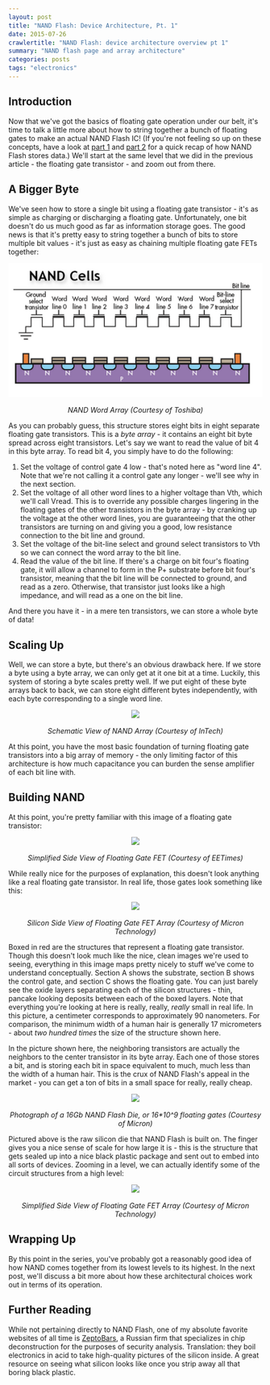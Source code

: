 ```yaml
---
layout: post
title: "NAND Flash: Device Architecture, Pt. 1"
date: 2015-07-26
crawlertitle: "NAND Flash: device architecture overview pt 1"
summary: "NAND flash page and array architecture"
categories: posts
tags: "electronics"
---
```


## Introduction
Now that we've got the basics of floating gate operation under our belt, it's time to talk a little more about how to string together a bunch of floating gates to make an actual NAND Flash IC! (If you're not feeling so up on these concepts, have a look at [part 1](http://cushychicken.github.io/nand-pt1-transistors/) and [part 2](http://cushychicken.github.io/nand-pt2-floating/) for a quick recap of how NAND Flash stores data.) We'll start at the same level that we did in the previous article - the floating gate transistor - and zoom out from there. 

## A Bigger Byte
We've seen how to store a single bit using a floating gate transistor - it's as simple as charging or discharging a floating gate. Unfortunately, one bit doesn't do us much good as far as information storage goes. The good news is that it's pretty easy to string together a bunch of bits to store multiple bit values - it's just as easy as chaining multiple floating gate FETs together: 

<div align="center">
<img src="/assets/NANDCellArray.png"/>
<p align="center"><em>NAND Word Array (Courtesy of Toshiba)</em></p>
</div>

As you can probably guess, this structure stores eight bits in eight separate floating gate transistors. This is a _byte array_ - it contains an eight bit byte spread across eight transistors. Let's say we want to read the value of bit 4 in this byte array. To read bit 4, you simply have to do the following: 

1. Set the voltage of control gate 4 low - that's noted here as "word line 4". Note that we're not calling it a control gate any longer - we'll see why in the next section. 
2. Set the voltage of all other word lines to a higher voltage than Vth, which we'll call Vread. This is to override any possible charges lingering in the floating gates of the other transistors in the byte array - by cranking up the voltage at the other word lines, you are guaranteeing that the other transistors are turning on and giving you a good, low resistance connection to the bit line and ground. 
3. Set the voltage of the bit-line select and ground select transistors to Vth so we can connect the word array to the bit line. 
4. Read the value of the bit line. If there's a charge on bit four's floating gate, it will allow a channel to form in the P+ substrate before bit four's transistor, meaning that the bit line will be connected to ground, and read as a zero. Otherwise, that transistor just looks like a high impedance, and will read as a one on the bit line.

And there you have it - in a mere ten transistors, we can store a whole byte of data! 

## Scaling Up

Well, we can store a byte, but there's an obvious drawback here. If we store a byte using a byte array, we can only get at it one bit at a time. Luckily, this system of storing a byte scales pretty well. If we put eight of these byte arrays back to back, we can store eight different bytes independently, with each byte corresponding to a single word line. 

<div align="center">
<img src="http://www.intechopen.com/source/html/19378/media/image2.jpeg"/>
<p align="center"><em>Schematic View of NAND Array (Courtesy of InTech)</em></p>
</div>

At this point, you have the most basic foundation of turning floating gate transistors into a big array of memory - the only limiting factor of this architecture is how much capacitance you can burden the sense amplifier of each bit line with. 

## Building NAND
At this point, you're pretty familiar with this image of a floating gate transistor: 

<div align="center">
<img src="http://m.eet.com/media/1175688/1212_mem_feat_keithley_fig1.jpg"/>
<p align="center"><em>Simplified Side View of Floating Gate FET (Courtesy of EETimes)</em></p>
</div>

While really nice for the purposes of explanation, this doesn't look anything like a real floating gate transistor. In real life, those gates look something like this:

<div align="center">
<img src="http://www.popsci.com/sites/popsci.com/files/styles/medium_1x_/public/import/2013/images/2008/03/hiw_flash_infog_485.jpg?itok=8WNExz0E"/>
<p align="center"><em>Silicon Side View of Floating Gate FET Array (Courtesy of Micron Technology)</em></p>
</div>

Boxed in red are the structures that represent a floating gate transistor. Though this doesn't look much like the nice, clean images we're used to seeing, everything in this image maps pretty nicely to stuff we've come to understand conceptually. Section A shows the substrate, section B shows the control gate, and section C shows the floating gate. You can just barely see the oxide layers separating each of the silicon structures - thin, pancake looking deposits between each of the boxed layers. Note that everything you're looking at here is really, really, _really_ small in real life. In this picture, a centimeter corresponds to approximately 90 nanometers. For comparison, the minimum width of a human hair is generally 17 micrometers - about _two hundred times_ the size of the structure shown here. 

In the picture shown here, the neighboring transistors are actually the neighbors to the center transistor in its byte array. Each one of those stores a bit, and is storing each bit in space equivalent to much, much less than the width of a human hair. This is the crux of NAND Flash's appeal in the market - you can get a ton of bits in a small space for really, really cheap.

<div align="center">
<img src="http://img.hexus.net/v2/gaming/intelflash.jpg"/>
<p align="center"><em>Photograph of a 16Gb NAND Flash Die, or 16*10^9 floating gates (Courtesy of Micron)</em></p>
</div>

Pictured above is the raw silicon die that NAND Flash is built on. The finger gives you a nice sense of scale for how large it is - this is the structure that gets sealed up into a nice black plastic package and sent out to embed into all sorts of devices. Zooming in a level, we can actually identify some of the circuit structures from a high level:

<div align="center">
<img src="https://www.toshiba.com/taec/news/press_releases/2009/images/32nm_3bit.jpg"/>
<p align="center"><em>Simplified Side View of Floating Gate FET Array (Courtesy of Micron Technology)</em></p>
</div>

## Wrapping Up

By this point in the series, you've probably got a reasonably good idea of how NAND comes together from its lowest levels to its highest. In the next post, we'll discuss a bit more about how these architectural choices work out in terms of its operation. 

## Further Reading

While not pertaining directly to NAND Flash, one of my absolute favorite websites of all time is [ZeptoBars](http://zeptobars.ru/en/), a Russian firm that specializes in chip deconstruction for the purposes of security analysis. Translation: they boil electronics in acid to take high-quality pictures of the silicon inside. A great resource on seeing what silicon looks like once you strip away all that boring black plastic. 






